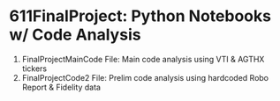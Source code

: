 # 611FinalProject: Python Notebooks w/ Code Analysis

1. FinalProjectMainCode File: Main code analysis using VTI & AGTHX tickers
2. FinalProjectCode2 File: Prelim code analysis using hardcoded Robo Report & Fidelity data
